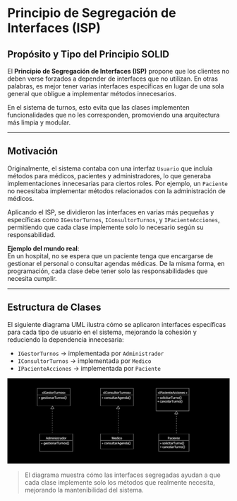 # Principio de Segregación de Interfaces (ISP)

## Propósito y Tipo del Principio SOLID
El **Principio de Segregación de Interfaces (ISP)** propone que los clientes no deben verse forzados a depender de interfaces que no utilizan. En otras palabras, es mejor tener varias interfaces específicas en lugar de una sola general que obligue a implementar métodos innecesarios.

En el sistema de turnos, esto evita que las clases implementen funcionalidades que no les corresponden, promoviendo una arquitectura más limpia y modular.

---

## Motivación
Originalmente, el sistema contaba con una interfaz `Usuario` que incluía métodos para médicos, pacientes y administradores, lo que generaba implementaciones innecesarias para ciertos roles. Por ejemplo, un `Paciente` no necesitaba implementar métodos relacionados con la administración de médicos.

Aplicando el ISP, se dividieron las interfaces en varias más pequeñas y específicas como `IGestorTurnos`, `IConsultorTurnos`, y `IPacienteAcciones`, permitiendo que cada clase implemente solo lo necesario según su responsabilidad.

**Ejemplo del mundo real**:  
En un hospital, no se espera que un paciente tenga que encargarse de gestionar el personal o consultar agendas médicas. De la misma forma, en programación, cada clase debe tener solo las responsabilidades que necesita cumplir.

---

## Estructura de Clases
El siguiente diagrama UML ilustra cómo se aplicaron interfaces específicas para cada tipo de usuario en el sistema, mejorando la cohesión y reduciendo la dependencia innecesaria:

- `IGestorTurnos` → implementada por `Administrador`
- `IConsultorTurnos` → implementada por `Medico`
- `IPacienteAcciones` → implementada por `Paciente`

![Diagrama ISP](../imagenes_y_enlaces_necesarios/diagrama_isp.png)

> El diagrama muestra cómo las interfaces segregadas ayudan a que cada clase implemente solo los métodos que realmente necesita, mejorando la mantenibilidad del sistema.
